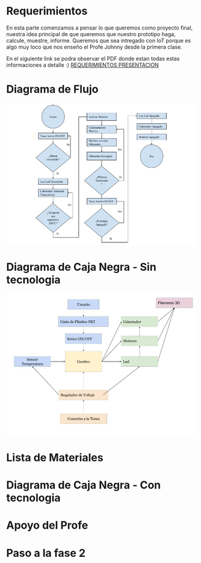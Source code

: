 # Requerimientos

En esta parte comenzamos a pensar lo que queremos como proyecto final, nuestra idea principal de que queremos que nuestro prototipo haga, calcule, muestre, informe. Queremos que sea intregado con IoT porque es algo muy loco que nos enseño el Profe Johnny desde la primera clase. 

En el siguiente link se podra observar el PDF donde estan todas estas informaciones a detalle :) [REQUERIMIENTOS PRESENTACION](https://github.com/tobermudezl/ProyectoFilamentadora3D/blob/main/1.%20Proceso%20de%20Planeacion/Requerimientos.pdf)
# Diagrama de Flujo
![alt text](https://github.com/tobermudezl/ProyectoFilamentadora3D/blob/main/1.%20Proceso%20de%20Planeacion/Diagrama%20de%20Flujo.jpg)

# Diagrama de Caja Negra - Sin tecnologia

![alt text](https://github.com/tobermudezl/ProyectoFilamentadora3D/blob/main/1.%20Proceso%20de%20Planeacion/Diagrama%20de%20Caja%20Negra.jpg)

# Lista de Materiales

# Diagrama de Caja Negra - Con tecnologia

# Apoyo del Profe

# Paso a la fase 2
